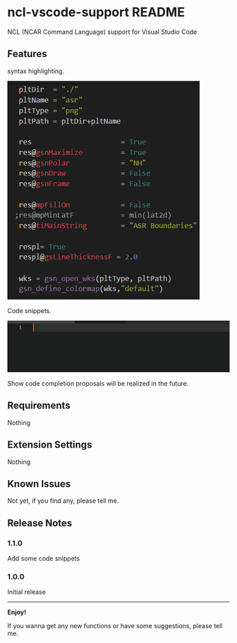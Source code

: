 # ncl-vscode-support README

NCL (NCAR Command Language) support for Visual Studio Code

## Features

syntax highlighting.</br>

![Syntax Highlighting](images/SyntaxHighlighting.png "Syntax Highlighting")

Code snippets.</br>

![CodeSnippets](images/CodeSnippets.gif "CodeSnippets")

Show code completion proposals will be realized in the future.

## Requirements

Nothing

## Extension Settings

Nothing

## Known Issues

Not yet, if you find any, please tell me.

## Release Notes

### 1.1.0

Add some code snippets

### 1.0.0

Initial release

-----------------------------------------------------------------------------------------------------------

**Enjoy!**

If you wanna get any new functions or have some suggestions, please tell me.